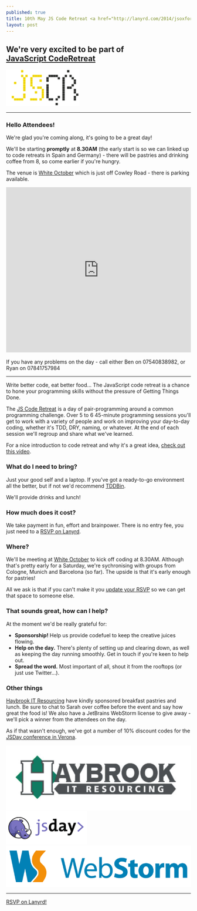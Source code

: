 ```yaml
---
published: true
title: 10th May JS Code Retreat <a href="http://lanyrd.com/2014/jsoxford-coderetreat" class="btn btn-large btn-primary pull-right">Attend On Lanyrd</a>
layout: post
---
```


## We're very excited to be part of [JavaScript&nbsp;CodeRetreat](http://jscoderetreat.com/2/)

[![JSCR](/img/jscoderetreat.png)](http://jscoderetreat.com/2/)

---

<div class="well" id="hello-attendees">
  <h3>Hello Attendees!</h3>

  <p>We're glad you're coming along, it's going to be a great day!</p>

  <p>We'll be starting <strong>promptly</strong> at <strong>8.30AM</strong> (the early start is so we can linked up to code retreats in Spain and Germany) - there will be pastries and drinking coffee from 8, so come earlier if you're hungry.</p>

  <p>The venue is <a href="http://www.whiteoctober.co.uk/">White October</a> which is just off Cowley Road - there is parking available.</p>

  <iframe src="https://www.google.com/maps/embed?pb=!1m14!1m8!1m3!1d19761.642124090096!2d-1.240837!3d51.74757!3m2!1i1024!2i768!4f13.1!3m3!1m2!1s0x0%3A0xea3a35e1b30ddba4!2sWhite+October!5e0!3m2!1sen!2sus!4v1399641425064" height="450" frameborder="0" style="border:0; width:100%"><!-- --></iframe>

  <p>If you have any problems on the day - call either Ben on 07540838982, or Ryan on 07841757984</p>

</div>

---

<p class="lead">Write better code, eat better food&hellip; The JavaScript code retreat is a chance to hone your programming skills without the pressure of Getting Things Done.</p>

The [JS Code Retreat](http://jscoderetreat.com/2/) is a day of pair-programming around a common programming challenge. Over 5 to 6 45-minute programming sessions you'll get to work with a variety of people and work on improving your day-to-day coding, whether it's TDD, DRY, naming, or whatever. At the end of each session we'll regroup and share what we've learned.

For a nice introduction to code retreat and why it's a great idea, [check out this video](http://player.vimeo.com/video/18955165?title=0&amp;byline=0&amp;portrait=0).

### What do I need to bring?

Just your good self and a laptop. If you've got a ready-to-go environment all the better, but if not we'd recommend [TDDBin](http://www.tddbin.com/).

We'll provide drinks and lunch!

### How much does it cost?

We take payment in fun, effort and brainpower. There is no entry fee, you just need to a [RSVP on Lanyrd](http://lanyrd.com/2014/jsoxford-coderetreat/attendees/).

### Where?

We'll be meeting at [White October](http://www.whiteoctober.co.uk/) to kick off coding at 8.30AM. Although that's pretty early for a Saturday, we're sychronising with groups from Cologne, Munich and Barcelona (so far). The upside is that it's early enough for pastries!

All we ask is that if you can't make it you <a href="http://lanyrd.com/2014/jsoxford-coderetreat/attendees/">update your RSVP</a> so we can get that space to someone else.

### That sounds great, how can I help?

At the moment we'd be really grateful for:

* **Sponsorship!** Help us provide codefuel to keep the creative juices flowing.
* **Help on the day.** There's plenty of setting up and clearing down, as well as keeping the day running smoothly. Get in touch if you're keen to help out.
* **Spread the word.** Most important of all, shout it from the rooftops (or just use Twitter&hellip;).


### Other things

[Haybrook IT Resourcing](http://www.haybrook.co.uk/) have kindly sponsored breakfast pastries and lunch. Be sure to chat to Sarah over coffee before the event and say how great the food is!
We also have a JetBrains WebStorm license to give away - we'll pick a winner from the attendees on the day.

As if that wasn't enough, we've got a number of 10% discount codes for the [JSDay conference in Verona](http://2014.jsday.it/).

<div class="row-fluid">
  <div class="span4">
    <a href="http://www.haybrook.co.uk/">
      <img src="/img/haybrook.png" />
    </a>
  </div>
  <div class="span4">
    <a href="http://2014.jsday.it/">
      <img src="/img/sponsor_jsday.png" />
    </a>
  </div>
  <div class="span4">
    <a href="http://www.jetbrains.com/webstorm/">
      <img src="/img/webstorm_logo.gif" />
    </a>
  </div>
</div>

<hr/>

<div class="lanyrd-target-participants">
    <a href="http://lanyrd.com/2014/jsoxford-coderetreat/attendees/"
        class="lanyrd-participants" data-lanyrd-nocss="">
        RSVP on Lanyrd!
    </a>
</div>

